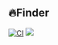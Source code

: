 ## 🔥Finder
[![CI](https://travis-ci.org/shellhub/Finder.svg?branch=master)](https://travis-ci.org/shellhub/Finder)
![](https://img.shields.io/badge/language-java-b07219.svg)
